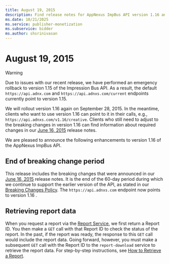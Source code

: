 ```yaml
---
title: August 19, 2015
description: Find release notes for AppNexus ImpBus API version 1.16 and the enhancements introduced in this version.
ms.date: 10/21/2025
ms.service: publisher-monetization
ms.subservice: bidder
ms.author: shsrinivasan
---
```


# August 19, 2015

> [!WARNING]
> Due to issues with our recent release, we have performed an emergency rollback to version 1.15 of the Impression Bus API. As a result, the default `https://api.adnx.com` and `https://api.adnxs.com/current` endpoints currently point to version 1.15.
> 
> We will rollout version 1.16 again on September 28, 2015. In the meantime, clients who want to use version 1.16 can point to it in their calls, e.g., `https://api.adnxs.com/v1.16/creative`. Clients who still need to adjust to the breaking changes in version 1.16 can find information about required changes in our [June 16, 2015](june-16--2015.md) release notes.

We are pleased to announce the following enhancements to version 1.16 of the AppNexus ImpBus API.

## End of breaking change period

This release includes the breaking changes that were announced in our [June 16, 2015](june-16--2015.md) release notes. It is the end of the 60-day period during which we continue to support the earlier version of the API, as stated in our [Breaking Changes Policy](breaking-changes.md). The `https://api.adnxs.com` endpoint now points to version 1.16 .

## Retrieving report data

When you request a report via the [Report Service](report-service.md), we first return a Report ID. You then make a `GET` call with that Report ID to check the status of the report. In the past, if the report was ready, the response to this `GET` call would include the report data. Going forward, however, you must make a subsequent `GET` call with the Report ID to the `report-download` service to retrieve the report data. For step-by-step instructions, see [How to Retrieve a Report](report-service.md#how-to-retrieve-a-report).
